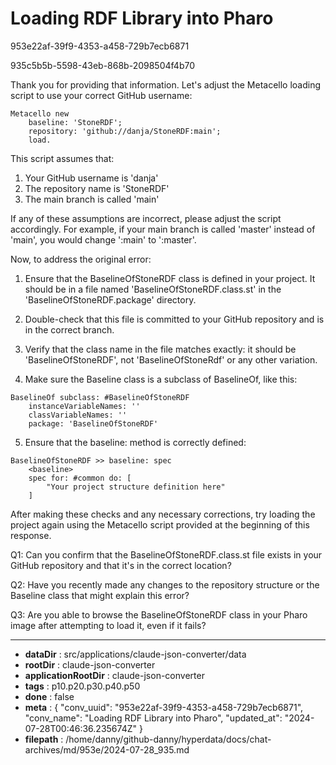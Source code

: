 # Loading RDF Library into Pharo

953e22af-39f9-4353-a458-729b7ecb6871

935c5b5b-5598-43eb-868b-2098504f4b70

 Thank you for providing that information. Let's adjust the Metacello loading script to use your correct GitHub username:

```smalltalk
Metacello new
    baseline: 'StoneRDF';
    repository: 'github://danja/StoneRDF:main';
    load.
```

This script assumes that:
1. Your GitHub username is 'danja'
2. The repository name is 'StoneRDF'
3. The main branch is called 'main'

If any of these assumptions are incorrect, please adjust the script accordingly. For example, if your main branch is called 'master' instead of 'main', you would change ':main' to ':master'.

Now, to address the original error:

1. Ensure that the BaselineOfStoneRDF class is defined in your project. It should be in a file named 'BaselineOfStoneRDF.class.st' in the 'BaselineOfStoneRDF.package' directory.

2. Double-check that this file is committed to your GitHub repository and is in the correct branch.

3. Verify that the class name in the file matches exactly: it should be 'BaselineOfStoneRDF', not 'BaselineOfStoneRdf' or any other variation.

4. Make sure the Baseline class is a subclass of BaselineOf, like this:

```smalltalk
BaselineOf subclass: #BaselineOfStoneRDF
    instanceVariableNames: ''
    classVariableNames: ''
    package: 'BaselineOfStoneRDF'
```

5. Ensure that the baseline: method is correctly defined:

```smalltalk
BaselineOfStoneRDF >> baseline: spec
    <baseline>
    spec for: #common do: [
        "Your project structure definition here"
    ]
```

After making these checks and any necessary corrections, try loading the project again using the Metacello script provided at the beginning of this response.

Q1: Can you confirm that the BaselineOfStoneRDF.class.st file exists in your GitHub repository and that it's in the correct location?

Q2: Have you recently made any changes to the repository structure or the Baseline class that might explain this error?

Q3: Are you able to browse the BaselineOfStoneRDF class in your Pharo image after attempting to load it, even if it fails?

---

* **dataDir** : src/applications/claude-json-converter/data
* **rootDir** : claude-json-converter
* **applicationRootDir** : claude-json-converter
* **tags** : p10.p20.p30.p40.p50
* **done** : false
* **meta** : {
  "conv_uuid": "953e22af-39f9-4353-a458-729b7ecb6871",
  "conv_name": "Loading RDF Library into Pharo",
  "updated_at": "2024-07-28T00:46:36.235674Z"
}
* **filepath** : /home/danny/github-danny/hyperdata/docs/chat-archives/md/953e/2024-07-28_935.md